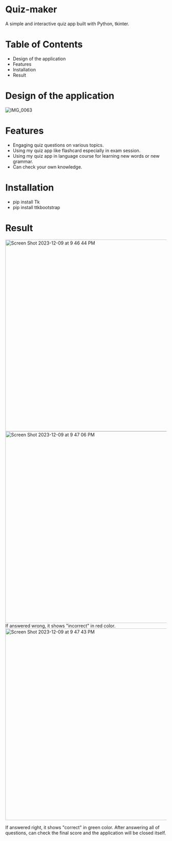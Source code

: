 # Quiz-maker

A simple and interactive quiz app built with Python, tkinter.

# Table of Contents

- Design of the application 
- Features
- Installation
- Result

# Design of the application 
![IMG_0063](https://github.com/Teejiinm/Quiz-maker/assets/144406268/0f91ebdc-c196-4cde-bc33-349dde65c3fc)


# Features

- Engaging quiz questions on various topics.
- Using my quiz app like flashcard especially in exam session.
- Using my quiz app in language course for learning new words or new grammar.
- Can check your own knowledge.

# Installation

- pip install Tk
- pip install ttkbootstrap

# Result

<img width="597" alt="Screen Shot 2023-12-09 at 9 46 44 PM" src="https://github.com/Teejiinm/Quiz-maker/assets/144406268/77defb60-7152-4576-924c-03b52f8e7c4c">
<img width="597" alt="Screen Shot 2023-12-09 at 9 47 06 PM" src="https://github.com/Teejiinm/Quiz-maker/assets/144406268/0fc9ba91-2a56-486b-bb9d-5e42000e1952">
If answered wrong, it shows "incorrect" in red color.

<img width="597" alt="Screen Shot 2023-12-09 at 9 47 43 PM" src="https://github.com/Teejiinm/Quiz-maker/assets/144406268/1fa4f98e-fa62-418d-80ba-79732806b4db">

If answered right, it shows "correct" in green color. After answering all of questions, can check the final score and the application will be closed itself.



